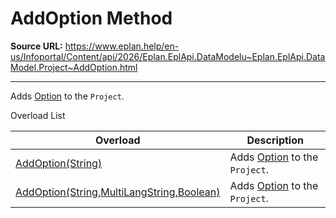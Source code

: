 # AddOption Method

**Source URL:** https://www.eplan.help/en-us/Infoportal/Content/api/2026/Eplan.EplApi.DataModelu~Eplan.EplApi.DataModel.Project~AddOption.html

---

Adds [Option](Eplan.EplApi.DataModelu~Eplan.EplApi.DataModel.Option.html) to the `Project`.

Overload List

| Overload | Description |
| --- | --- |
| [AddOption(String)](Eplan.EplApi.DataModelu~Eplan.EplApi.DataModel.Project~AddOption(String).html) | Adds [Option](Eplan.EplApi.DataModelu~Eplan.EplApi.DataModel.Option.html) to the `Project`. |
| [AddOption(String,MultiLangString,Boolean)](Eplan.EplApi.DataModelu~Eplan.EplApi.DataModel.Project~AddOption(String,MultiLangString,Boolean).html) | Adds [Option](Eplan.EplApi.DataModelu~Eplan.EplApi.DataModel.Option.html) to the `Project`. |
